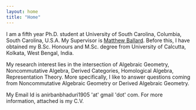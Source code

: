 ```yaml
---
layout: home
title: "Home"
---
```


I am a fifth year Ph.D. student at University of South Carolina, Columbia, South Carolina, U.S.A. My Supervisor is [Matthew Ballard](https://www.matthewrobertballard.com/). Before this, I have obtained my B.Sc. Honours and M.Sc. degree from University of Calcutta, Kolkata, West Bengal, India.

My research interest lies in the intersection of Algebraic Geometry, Noncommutative Algebra, Derived Categories, Homological Algebra, Representation Theory. More specifically, I like to answer questions coming from Noncommutative Algebraic Geometry or Derived Algebraic Geometry.

My Email Id is anirbanbhaduri1905 'at' gmail 'dot' com.
For more information, attached is my C.V.
